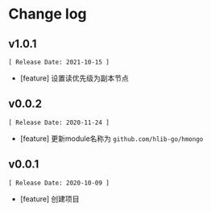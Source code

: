 # Change log 

## v1.0.1
    [ Release Date: 2021-10-15 ]
- [feature] 设置读优先级为副本节点

## v0.0.2
    [ Release Date: 2020-11-24 ]
- [feature] 更新module名称为 `github.com/hlib-go/hmongo`

## v0.0.1 
    [ Release Date: 2020-10-09 ]
- [feature] 创建项目